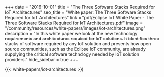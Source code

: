 +++
date = "2016-10-01"
title = "The Three Software Stacks Required for IoT Architectures"
seo_title = "White paper: The Three Software Stacks Required for IoT Architectures"
link = "pdf/Eclipse IoT White Paper - The Three Software Stacks Required for IoT Architectures.pdf"
image = "/community/resources/white-papers/images/iot-architectures.png"
description = "In this white paper we look at the new technology requirements and architectures required for IoT solutions. It identifies three stacks of software required by any IoT solution and presents how open source communities, such as the Eclipse IoT community, are already supplying the critical software technology needed by IoT solution providers."
hide_sidebar = true
+++

{{< white-papers/iot-architectures >}}